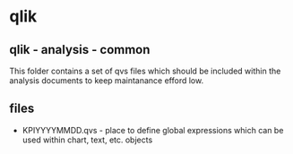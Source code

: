 # qlik
## qlik - analysis - common

This folder contains a set of qvs files which should be included within the analysis documents to keep maintanance efford low.

## files

* KPIYYYYMMDD.qvs - place to define global expressions which can be used within chart, text, etc. objects
